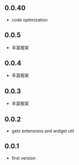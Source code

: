 ## 0.0.40
* code optimization

## 0.0.5
* 丰富框架

## 0.0.4
* 丰富框架

## 0.0.3
* 丰富框架

## 0.0.2
* getx extensions and widget util

## 0.0.1
* first version
